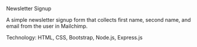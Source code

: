 Newsletter Signup

A simple newsletter signup form that collects first name, second name, and email from the user in Mailchimp.

Technology: HTML, CSS, Bootstrap, Node.js, Express.js
